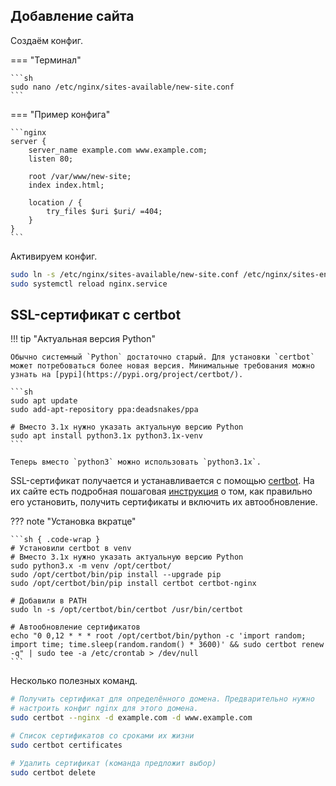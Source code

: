 ## Добавление сайта

Создаём конфиг.

=== "Терминал"

    ```sh
    sudo nano /etc/nginx/sites-available/new-site.conf
    ```

=== "Пример конфига"

    ```nginx
    server {
        server_name example.com www.example.com;
        listen 80;

        root /var/www/new-site;
        index index.html;

        location / {
            try_files $uri $uri/ =404;
        }
    }
    ```

Активируем конфиг.

```sh
sudo ln -s /etc/nginx/sites-available/new-site.conf /etc/nginx/sites-enabled/
sudo systemctl reload nginx.service
```

## SSL-сертификат с certbot

!!! tip "Актуальная версия Python"

    Обычно системный `Python` достаточно старый. Для установки `certbot` может потребоваться более новая версия. Минимальные требования можно узнать на [pypi](https://pypi.org/project/certbot/).

    ```sh
    sudo apt update
    sudo add-apt-repository ppa:deadsnakes/ppa

    # Вместо 3.1x нужно указать актуальную версию Python
    sudo apt install python3.1x python3.1x-venv 
    ```

    Теперь вместо `python3` можно использовать `python3.1x`.

SSL-сертификат получается и устанавливается с помощью [certbot](https://github.com/certbot/certbot). На их сайте есть подробная пошаговая [инструкция](https://certbot.eff.org/instructions?ws=nginx&os=pip) о том, как правильно его установить, получить сертификаты и включить их автообновление.

??? note "Установка вкратце"

    ```sh { .code-wrap }
    # Установили certbot в venv
    # Вместо 3.1x нужно указать актуальную версию Python
    sudo python3.x -m venv /opt/certbot/
    sudo /opt/certbot/bin/pip install --upgrade pip
    sudo /opt/certbot/bin/pip install certbot certbot-nginx

    # Добавили в PATH
    sudo ln -s /opt/certbot/bin/certbot /usr/bin/certbot

    # Автообновление сертификатов
    echo "0 0,12 * * * root /opt/certbot/bin/python -c 'import random; import time; time.sleep(random.random() * 3600)' && sudo certbot renew -q" | sudo tee -a /etc/crontab > /dev/null
    ```


Несколько полезных команд.

```sh
# Получить сертификат для определённого домена. Предварительно нужно 
# настроить конфиг nginx для этого домена.
sudo certbot --nginx -d example.com -d www.example.com

# Список сертификатов со сроками их жизни
sudo certbot certificates

# Удалить сертификат (команда предложит выбор)
sudo certbot delete
```